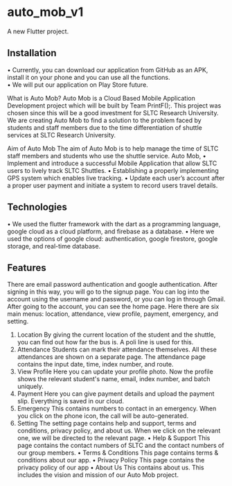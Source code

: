 # auto_mob_v1

A new Flutter project.

## Installation
•	Currently, you can download our application from GitHub as an APK, install it on your phone and you can use all the functions.  
•	We will put our application on Play Store future.

What is Auto Mob?
Auto Mob is a Cloud Based Mobile Application Development project which will be built by Team PrintF();. This project was chosen since this will be a good investment for SLTC Research University. We are creating Auto Mob to find a solution to the problem faced by students and staff members due to the time differentiation of shuttle services at SLTC Research University.  

Aim of Auto Mob
The aim of Auto Mob is to help manage the time of SLTC staff members and students who use the shuttle service.
Auto Mob, 
•	Implement and introduce a successful Mobile Application that allow SLTC users to lively track SLTC Shuttles.
•	Establishing a properly implementing GPS system which enables live tracking.
•	Update each user’s account after a proper user payment and initiate a system to record users travel details.

## Technologies

•	We used the flutter framework with the dart as a programming language, google cloud as a cloud platform, and firebase as a database. 
•	Here we used the options of google cloud: authentication, google firestore, google storage, and real-time database.

## Features

There are email password authentication and google authentication.  After signing in this way, you will go to the signup page.  You can log into the account using the username and password, or you can log in through Gmail.
After going to the account, you can see the home page.  Here there are six main menus: location, attendance, view profile, payment, emergency, and setting.
1.	Location
By giving the current location of the student and the shuttle, you can find out how far the bus is. A poli line is used for this.
2.	Attendance
Students can mark their attendance themselves.  All these attendances are shown on a separate page.  The attendance page contains the input date, time, index number, and route.
3.	View Profile
Here you can update your profile photo.  Now the profile shows the relevant student's name, email, index number, and batch uniquely.
4.	Payment
Here you can give payment details and upload the payment slip.  Everything is saved in our cloud.
5.	Emergency
This contains numbers to contact in an emergency.  When you click on the phone icon, the call will be auto-generated.
6.	Setting
The setting page contains help and support, terms and conditions, privacy policy, and about us.  When we click on the relevant one, we will be directed to the relevant page.
•	Help & Support 
This page contains the contact numbers of SLTC and the contact numbers of our group members.
•	Terms & Conditions 
This page contains terms & conditions about our app.
•	Privacy Policy
This page contains the privacy policy of our app
•	About Us
This contains about us.  This includes the vision and mission of our Auto Mob project.


